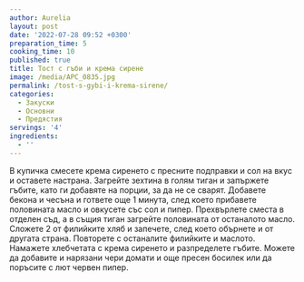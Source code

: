 ```yaml
---
author: Aurelia
layout: post
date: '2022-07-28 09:52 +0300'
preparation_time: 5
cooking_time: 10
published: true
title: Тост с гъби и крема сирене
image: /media/APC_0835.jpg
permalink: /tost-s-gybi-i-krema-sirene/
categories:
  - Закуски
  - Основни
  - Предястия
servings: '4'
ingredients:
  - ''
---
```

В купичка смесете крема сиренето с пресните подправки и сол на вкус и оставете настрана.
Загрейте зехтина в голям тиган и запържете гъбите, като ги добавяте на порции, за да не се сварят. 
Добавете бекона и чесъна и гответе още 1 минута, след което прибавете половината масло и овкусете със сол и пипер.
Прехвърлете сместа в отделен съд, а в същия тиган загрейте половината от останалото масло. Сложете 2 от филийките хляб и запечете, след което обърнете и от другата страна. Повторете с останалите филийките и маслото.
Намажете хлебчетата с крема сиренето и разпределете гъбите.
Можете да добавите и нарязани чери домати и още пресен босилек или да поръсите с лют червен пипер.

